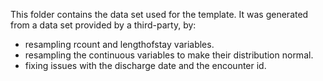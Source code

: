 This folder contains the data set used for the template. It was generated from a data set provided by a third-party, by:
- resampling rcount and lengthofstay variables.
- resampling the continuous variables to make their distribution normal.
- fixing issues with the discharge date and the encounter id. 
